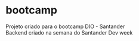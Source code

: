 # bootcamp
Projeto criado para o bootcamp DIO - Santander
<br>
Backend criado na semana do Santander Dev week
